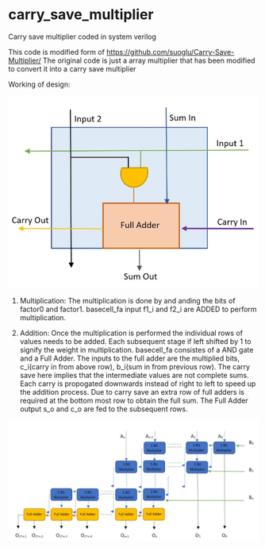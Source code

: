 # carry_save_multiplier
Carry save multiplier coded in system verilog

This code is modified form of https://github.com/suoglu/Carry-Save-Multiplier/
The original code is just a array multiplier that has been modified to convert it into a carry save multiplier

Working of design:

![alt text](https://github.com/KevinPrakash/carry_save_multiplier/blob/main/single_bit_multiplier.JPG)

1) Multiplication:
  The multiplication is done by and anding the bits of factor0 and factor1. basecell_fa input f1_i and f2_i are ADDED to perform multiplication.
 
2) Addition:
  Once the multiplication is performed the individual rows of values needs to be added. Each subsequent stage if left shifted by 1 to signify the weight in multiplication. basecell_fa consistes of a AND gate and a Full Adder. The inputs to the full adder are the multiplied bits, c_i(carry in from above row), b_i(sum in from previous row). The carry save here implies that the intermediate values are not complete sums. Each carry is propogated downwards instead of right to left to speed up the addition process. Due to carry save an extra row of full adders is required at the bottom most row to obtain the full sum. The Full Adder output s_o and c_o are fed to the subsequent rows.
  
 ![alt text](https://github.com/KevinPrakash/carry_save_multiplier/blob/main/Final_Circuit.JPG)
